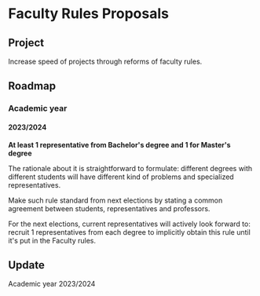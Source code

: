 # Faculty Rules Proposals

## Project

Increase speed of projects through reforms of faculty rules.

## Roadmap

### Academic year

#### 2023/2024

**At least 1 representative from Bachelor's degree and 1 for Master's degree**

The rationale about it is straightforward to formulate:
different degrees with different students will have different kind of problems 
and specialized representatives.

Make such rule standard from next elections by stating a common agreement 
between students, representatives and professors. 

For the next elections, current representatives will actively look forward to:
recruit 1 representatives from each degree to implicitly obtain this rule 
until it's put in the Faculty rules.


## Update

Academic year 2023/2024


